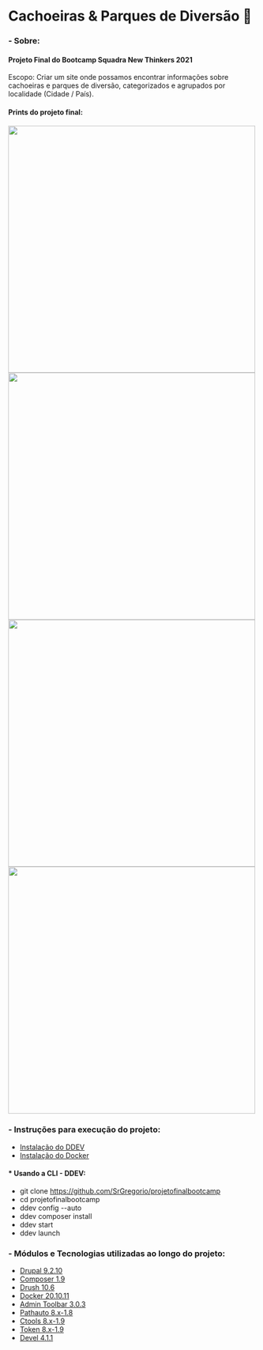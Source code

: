 
# Cachoeiras & Parques de Diversão 🚀

### - Sobre:

#### Projeto Final do Bootcamp Squadra New Thinkers 2021 

Escopo: Criar um site onde possamos encontrar informações sobre cachoeiras e parques de diversão, categorizados e agrupados por localidade (Cidade / País).

#### Prints do projeto final:
<img src = 'https://i.ibb.co/1J1ptZ7/home.jpg' width=500></img>
<img src = 'https://i.ibb.co/rvwXCrf/print-acessando-a-cachoeira.jpg' width=500></img>
<img src = 'https://i.ibb.co/SnsJ6mn/print-cachoeiras.jpg' width=500></img>
<img src = 'https://i.ibb.co/GprzkkK/print-parques.jpg' width=500></img>

### - Instruções para execução do projeto:

- [Instalação do DDEV](https://ddev.com/get-started/)
- [Instalação do Docker](https://docs.docker.com/engine/install/)


#### * Usando a CLI - DDEV: 

- git clone https://github.com/SrGregorio/projetofinalbootcamp
- cd projetofinalbootcamp
- ddev config --auto
- ddev composer install
- ddev start
- ddev launch

### - Módulos e Tecnologias utilizadas ao longo do projeto:

- [Drupal 9.2.10](https://www.drupal.org/project/drupal/releases/9.2.10)
- [Composer 1.9](https://getcomposer.org/changelog/1.9.2)
- [Drush 10.6](https://www.drush.org/latest/install/) 
- [Docker 20.10.11](https://docs.docker.com/engine/release-notes/)
- [Admin Toolbar 3.0.3](https://www.drupal.org/project/admin_toolbar)
- [Pathauto 8.x-1.8](https://www.drupal.org/project/pathauto/releases/8.x-1.8)
- [Ctools 8.x-1.9](https://www.drupal.org/project/ctools/releases/8.x-3.7)
- [Token 8.x-1.9](https://www.drupal.org/project/token/releases/8.x-1.9)
- [Devel 4.1.1](https://www.drupal.org/project/devel/releases/4.1.1)

